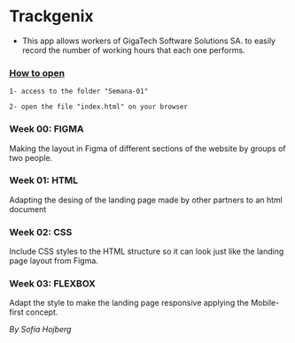 # Trackgenix
- This app allows workers of GigaTech Software Solutions SA. to easily record the number of working hours that each one performs.

### <ins>How to open</ins>
  ```
  1- access to the folder "Semana-01"

  2- open the file "index.html" on your browser
 ```
### Week 00: FIGMA
Making the layout in Figma of different sections of the website by groups of two people.
### Week 01: HTML
Adapting the desing of the landing page made by other partners to an html document
### Week 02: CSS
Include CSS styles to the HTML structure so it can look just like the landing page layout from Figma.
### Week 03: FLEXBOX
Adapt the style to make the landing page responsive applying the Mobile-first concept.


_By Sofía Hojberg_
